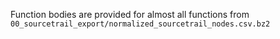 Function bodies are provided for almost all functions from `00_sourcetrail_export/normalized_sourcetrail_nodes.csv.bz2`

